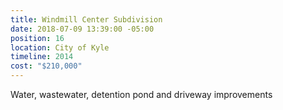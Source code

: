 ```yaml
---
title: Windmill Center Subdivision
date: 2018-07-09 13:39:00 -05:00
position: 16
location: City of Kyle
timeline: 2014
cost: "$210,000"
---
```


Water, wastewater, detention pond and driveway improvements